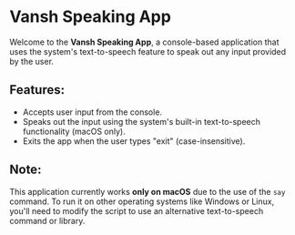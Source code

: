 # Vansh Speaking App

Welcome to the **Vansh Speaking App**, a console-based application that uses the system's text-to-speech feature to speak out any input provided by the user.

## Features:
- Accepts user input from the console.
- Speaks out the input using the system's built-in text-to-speech functionality (macOS only).
- Exits the app when the user types "exit" (case-insensitive).

## Note:
This application currently works **only on macOS** due to the use of the `say` command. To run it on other operating systems like Windows or Linux, you'll need to modify the script to use an alternative text-to-speech command or library.

